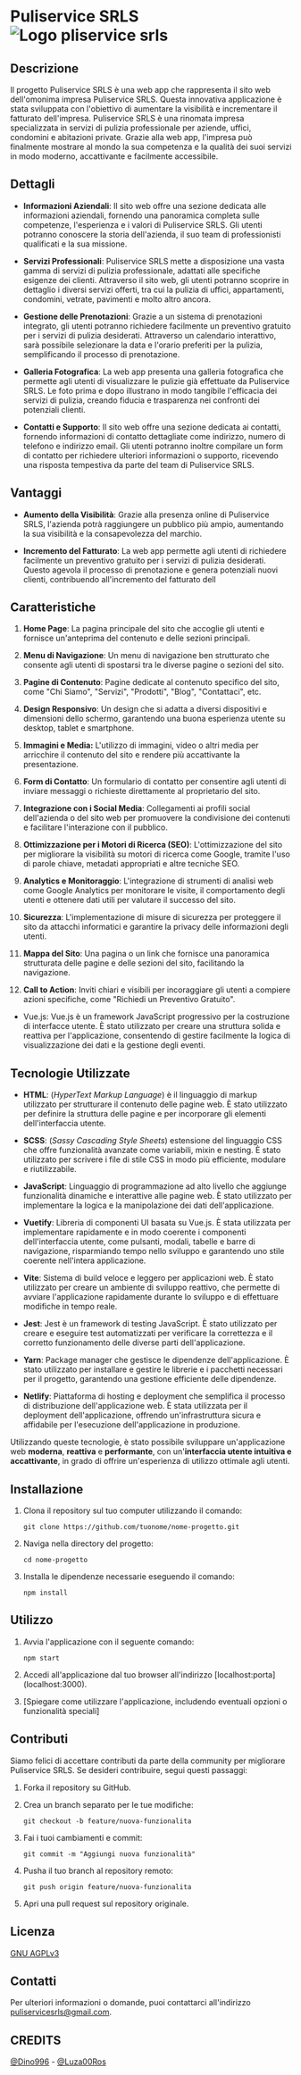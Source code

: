 # Puliservice SRLS    ![Logo pliservice srls](https://davidesabia.altervista.org/wp-content/uploads/2023/06/puliservice-1.png)

## Descrizione

Il progetto Puliservice SRLS è una web app che rappresenta il sito web dell'omonima impresa Puliservice SRLS. Questa innovativa applicazione è stata sviluppata con l'obiettivo di aumentare la visibilità e incrementare il fatturato dell'impresa. Puliservice SRLS è una rinomata impresa specializzata in servizi di pulizia professionale per aziende, uffici, condomini e abitazioni private. Grazie alla web app, l'impresa può finalmente mostrare al mondo la sua competenza e la qualità dei suoi servizi in modo moderno, accattivante e facilmente accessibile.

## Dettagli

-   **Informazioni Aziendali**: Il sito web offre una sezione dedicata alle informazioni aziendali, fornendo una panoramica completa sulle competenze, l'esperienza e i valori di Puliservice SRLS. Gli utenti potranno conoscere la storia dell'azienda, il suo team di professionisti qualificati e la sua missione.
    
-   **Servizi Professionali**: Puliservice SRLS mette a disposizione una vasta gamma di servizi di pulizia professionale, adattati alle specifiche esigenze dei clienti. Attraverso il sito web, gli utenti potranno scoprire in dettaglio i diversi servizi offerti, tra cui la pulizia di uffici, appartamenti, condomini, vetrate, pavimenti e molto altro ancora.
    
-   **Gestione delle Prenotazioni**: Grazie a un sistema di prenotazioni integrato, gli utenti potranno richiedere facilmente un preventivo gratuito per i servizi di pulizia desiderati. Attraverso un calendario interattivo, sarà possibile selezionare la data e l'orario preferiti per la pulizia, semplificando il processo di prenotazione.
    
-   **Galleria Fotografica**: La web app presenta una galleria fotografica che permette agli utenti di visualizzare le pulizie già effettuate da Puliservice SRLS. Le foto prima e dopo illustrano in modo tangibile l'efficacia dei servizi di pulizia, creando fiducia e trasparenza nei confronti dei potenziali clienti.
    
-   **Contatti e Supporto**: Il sito web offre una sezione dedicata ai contatti, fornendo informazioni di contatto dettagliate come indirizzo, numero di telefono e indirizzo email. Gli utenti potranno inoltre compilare un form di contatto per richiedere ulteriori informazioni o supporto, ricevendo una risposta tempestiva da parte del team di Puliservice SRLS.

## Vantaggi

-   **Aumento della Visibilità**: Grazie alla presenza online di Puliservice SRLS, l'azienda potrà raggiungere un pubblico più ampio, aumentando la sua visibilità e la consapevolezza del marchio.
    
-   **Incremento del Fatturato**: La web app permette agli utenti di richiedere facilmente un preventivo gratuito per i servizi di pulizia desiderati. Questo agevola il processo di prenotazione e genera potenziali nuovi clienti, contribuendo all'incremento del fatturato dell

## Caratteristiche

1.  **Home Page**: La pagina principale del sito che accoglie gli utenti e fornisce un'anteprima del contenuto e delle sezioni principali.
    
2.  **Menu di Navigazione**: Un menu di navigazione ben strutturato che consente agli utenti di spostarsi tra le diverse pagine o sezioni del sito.
    
3.  **Pagine di Contenuto**: Pagine dedicate al contenuto specifico del sito, come "Chi Siamo", "Servizi", "Prodotti", "Blog", "Contattaci", etc.
    
4.  **Design Responsivo**: Un design che si adatta a diversi dispositivi e dimensioni dello schermo, garantendo una buona esperienza utente su desktop, tablet e smartphone.
    
5.  **Immagini e Media:** L'utilizzo di immagini, video o altri media per arricchire il contenuto del sito e rendere più accattivante la presentazione.
    
6.  **Form di Contatto**: Un formulario di contatto per consentire agli utenti di inviare messaggi o richieste direttamente al proprietario del sito.
    
7.  **Integrazione con i Social Media**: Collegamenti ai profili social dell'azienda o del sito web per promuovere la condivisione dei contenuti e facilitare l'interazione con il pubblico.
    
8.  **Ottimizzazione per i Motori di Ricerca (SEO)**: L'ottimizzazione del sito per migliorare la visibilità su motori di ricerca come Google, tramite l'uso di parole chiave, metadati appropriati e altre tecniche SEO.
    
9.  **Analytics e Monitoraggio**: L'integrazione di strumenti di analisi web come Google Analytics per monitorare le visite, il comportamento degli utenti e ottenere dati utili per valutare il successo del sito.
    
10.  **Sicurezza**: L'implementazione di misure di sicurezza per proteggere il sito da attacchi informatici e garantire la privacy delle informazioni degli utenti.
    
11.  **Mappa del Sito**: Una pagina o un link che fornisce una panoramica strutturata delle pagine e delle sezioni del sito, facilitando la navigazione.
    
12.  **Call to Action**: Inviti chiari e visibili per incoraggiare gli utenti a compiere azioni specifiche, come "Richiedi un Preventivo Gratuito".
-   Vue.js: Vue.js è un framework JavaScript progressivo per la costruzione di interfacce utente. È stato utilizzato per creare una struttura solida e reattiva per l'applicazione, consentendo di gestire facilmente la logica di visualizzazione dei dati e la gestione degli eventi.

## Tecnologie Utilizzate
    
 -   **HTML**:  (*HyperText Markup Language*) è il linguaggio di markup utilizzato per strutturare il contenuto delle pagine web. È stato utilizzato per definire la struttura delle pagine e per incorporare gli elementi dell'interfaccia utente.
    
 -   **SCSS**:  (*Sassy Cascading Style Sheets*) estensione del linguaggio CSS che offre funzionalità avanzate come variabili, mixin e nesting. È stato utilizzato per scrivere i file di stile CSS in modo più efficiente, modulare e riutilizzabile.
    
 -   **JavaScript**: Linguaggio di programmazione ad alto livello che aggiunge funzionalità dinamiche e interattive alle pagine web. È stato utilizzato per implementare la logica e la manipolazione dei dati dell'applicazione.
    
 -   **Vuetify**: Libreria di componenti UI basata su Vue.js. È stata utilizzata per implementare rapidamente e in modo coerente i componenti dell'interfaccia utente, come pulsanti, modali, tabelle e barre di navigazione, risparmiando tempo nello sviluppo e garantendo uno stile coerente nell'intera applicazione.
    
 -   **Vite**:  Sistema di build veloce e leggero per applicazioni web. È stato utilizzato per creare un ambiente di sviluppo reattivo, che permette di avviare l'applicazione rapidamente durante lo sviluppo e di effettuare modifiche in tempo reale.
 
 -   **Jest**:  Jest è un framework di testing JavaScript. È stato utilizzato per creare e eseguire test automatizzati per verificare la correttezza e il corretto funzionamento delle diverse parti dell'applicazione.

 -   **Yarn**: Package manager che gestisce le dipendenze dell'applicazione. È stato utilizzato per installare e gestire le librerie e i pacchetti necessari per il progetto, garantendo una gestione efficiente delle dipendenze.
    
 -   **Netlify**: Piattaforma di hosting e deployment che semplifica il processo di distribuzione dell'applicazione web. È stata utilizzata per il deployment dell'applicazione, offrendo un'infrastruttura sicura e affidabile per l'esecuzione dell'applicazione in produzione.
 
Utilizzando queste tecnologie, è stato possibile sviluppare un'applicazione web **moderna**, **reattiva** e **performante**, con un'**interfaccia utente intuitiva e accattivante**, in grado di offrire un'esperienza di utilizzo ottimale agli utenti.

## Installazione

1. Clona il repository sul tuo computer utilizzando il comando:
   ```
   git clone https://github.com/tuonome/nome-progetto.git
   ```

2. Naviga nella directory del progetto:
   ```
   cd nome-progetto
   ```

3. Installa le dipendenze necessarie eseguendo il comando:
   ```
   npm install
   ```

## Utilizzo

1. Avvia l'applicazione con il seguente comando:
   ```
   npm start
   ```

2. Accedi all'applicazione dal tuo browser all'indirizzo [localhost:porta] (localhost:3000).

3. [Spiegare come utilizzare l'applicazione, includendo eventuali opzioni o funzionalità speciali]

## Contributi

Siamo felici di accettare contributi da parte della community per migliorare Puliservice SRLS. Se desideri contribuire, segui questi passaggi:

1. Forka il repository su GitHub.

2. Crea un branch separato per le tue modifiche:
   ```
   git checkout -b feature/nuova-funzionalita
   ```

3. Fai i tuoi cambiamenti e commit:
   ```
   git commit -m "Aggiungi nuova funzionalità"
   ```

4. Pusha il tuo branch al repository remoto:
   ```
   git push origin feature/nuova-funzionalita
   ```

5. Apri una pull request sul repository originale.

## Licenza

[GNU AGPLv3](https://www.gnu.org/licenses/agpl-3.0.txt)

## Contatti

Per ulteriori informazioni o domande, puoi contattarci all'indirizzo puliservicesrls@gmail.com.

## CREDITS

[@Dino996](https://github.com/Dino-996) - [@Luza00Ros](https://github.com/Luza00Ros)
